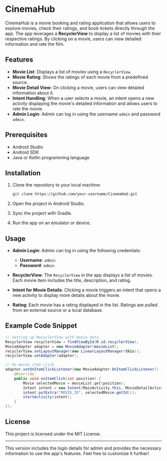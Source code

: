 # CinemaHub

CinemaHub is a movie booking and rating application that allows users to explore movies, check their ratings, and book tickets directly through the app. The app leverages a **RecyclerView** to display a list of movies with their respective ratings. By clicking on a movie, users can view detailed information and rate the film.

## Features

- **Movie List**: Displays a list of movies using a `RecyclerView`.
- **Movie Rating**: Shows the ratings of each movie from a predefined source.
- **Movie Detail View**: On clicking a movie, users can view detailed information about it.
- **Intent Handling**: When a user selects a movie, an intent opens a new activity displaying the movie's detailed information and allows users to rate the movie.
- **Admin Login**: Admin can log in using the username `admin` and password `admin`.

## Prerequisites

- Android Studio
- Android SDK
- Java or Kotlin programming language

## Installation

1. Clone the repository to your local machine:
   ```bash
   git clone https://github.com/your-username/CinemaHub.git
   ```

2. Open the project in Android Studio.

3. Sync the project with Gradle.

4. Run the app on an emulator or device.

## Usage

- **Admin Login**: Admin can log in using the following credentials:
  - **Username**: `admin`
  - **Password**: `admin`
  
- **RecyclerView**: The `RecyclerView` in the app displays a list of movies. Each movie item includes the title, description, and rating.
  
- **Intent for Movie Details**: Clicking a movie triggers an intent that opens a new activity to display more details about the movie.

- **Rating**: Each movie has a rating displayed in the list. Ratings are pulled from an external source or a local database.

## Example Code Snippet

```java
// Setting up RecyclerView with movie data
RecyclerView recyclerView = findViewById(R.id.recyclerView);
MovieAdapter adapter = new MovieAdapter(movieList);
recyclerView.setLayoutManager(new LinearLayoutManager(this));
recyclerView.setAdapter(adapter);

// On movie item click
adapter.setOnItemClickListener(new MovieAdapter.OnItemClickListener() {
    @Override
    public void onItemClick(int position) {
        Movie selectedMovie = movieList.get(position);
        Intent intent = new Intent(MainActivity.this, MovieDetailActivity.class);
        intent.putExtra("MOVIE_ID", selectedMovie.getId());
        startActivity(intent);
    }
});
```

## License

This project is licensed under the MIT License.

---

This version includes the login details for admin and provides the necessary information to use the app's features. Feel free to customize it further!
